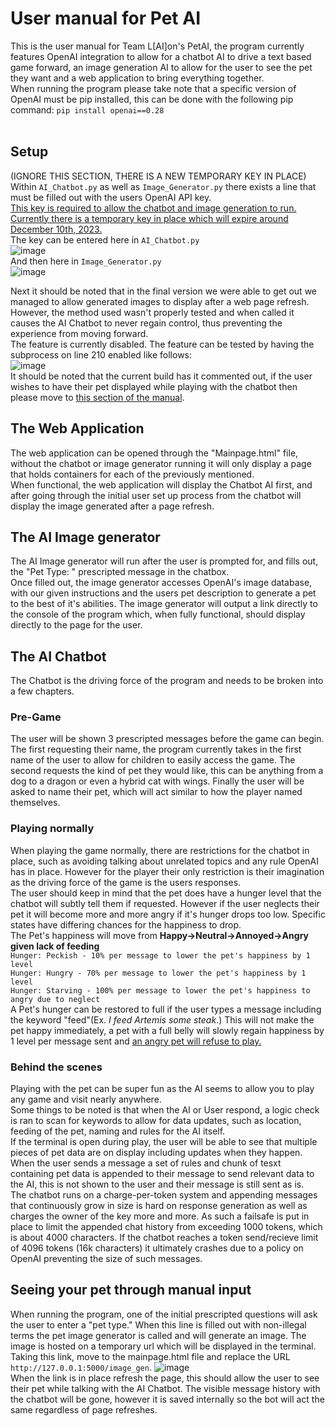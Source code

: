 # User manual for Pet AI
This is the user manual for Team L[AI]on's PetAI, the program currently features OpenAI integration to allow for a chatbot AI to drive a text based game forward, an image generation AI to allow for the user to see the pet they want and a web application to bring everything together.<br>
When running the program please take note that a specific version of OpenAI must be pip installed, this can be done with the following pip command: `pip install openai==0.28`<br>
<br>
## Setup
(IGNORE THIS SECTION, THERE IS A NEW TEMPORARY KEY IN PLACE)
Within `AI_Chatbot.py` as well as `Image_Generator.py` there exists a line that must be filled out with the users OpenAI API key. 
<br><ins>This key is required to allow the chatbot and image generation to run.</ins>
<br><ins>Currently there is a temporary key in place which will expire around December 10th, 2023.</ins>
<br>The key can be entered here in `AI_Chatbot.py`<br>
![image](https://github.com/Dillon-G/CSC-490-FinalProject/assets/111513711/11170fe3-7064-4b41-b89b-75ca85d2ca54)
<br>And then here in `Image_Generator.py`<br>
![image](https://github.com/Dillon-G/CSC-490-FinalProject/assets/111513711/b1401560-c08a-4010-af7f-1ce10dc88e75)

Next it should be noted that in the final version we were able to get out we managed to allow generated images to display after a web page refresh. However, the method used wasn't properly tested and when called it causes the AI Chatbot to never regain control, thus preventing the experience from moving forward.
<br>The feature is currently disabled. The feature can be tested by having the subprocess on line 210 enabled like follows:<br>![image](https://github.com/Dillon-G/CSC-490-FinalProject/assets/111513711/ca4cb318-bb51-4091-b16c-d8408036fe5e)
<br>It should be noted that the current build has it commented out, if the user wishes to have their pet displayed while playing with the chatbot then please move to [this section of the manual](#pet-setup).

## The Web Application
The web application can be opened through the "Mainpage.html" file, without the chatbot or image generator running it will only display a page that holds containers for each of the previously mentioned.<br>
When functional, the web application will display the Chatbot AI first, and after going through the initial user set up process from the chatbot will display the image generated after a page refresh.<br>

## The AI Image generator
The AI Image generator will run after the user is prompted for, and fills out, the "Pet Type: " prescripted message in the chatbox.
<br> Once filled out, the image generator accesses OpenAI's image database, with our given instructions and the users pet description to generate a pet to the best of it's abilities. The image generator will output a link directly to the console of the program which, when fully functional, should display directly to the page for the user.
## The AI Chatbot
The Chatbot is the driving force of the program and needs to be broken into a few chapters.
### Pre-Game
The user will be shown 3 prescripted messages before the game can begin. The first requesting their name, the program currently takes in the first name of the user to allow for children to easily access the game. The second requests the kind of pet they would like, this can be anything from a dog to a dragon or even a hybrid cat with wings. Finally the user will be asked to name their pet, which will act similar to how the player named themselves. 
<br>
### Playing normally
When playing the game normally, there are restrictions for the chatbot in place, such as avoiding talking about unrelated topics and any rule OpenAI has in place. However for the player their only restriction is their imagination as the driving force of the game is the users responses.<br>
The user should keep in mind that the pet does have a hunger level that the chatbot will subtly tell them if requested. However if the user neglects their pet it will become more and more angry if it's hunger drops too low. Specific states have differing chances for the happiness to drop.
<br> The Pet's happiness will move from **Happy->Neutral->Annoyed->Angry given lack of feeding**
<br>`Hunger: Peckish - 10% per message to lower the pet's happiness by 1 level`
<br>`Hunger: Hungry - 70% per message to lower the pet's happiness by 1 level`
<br>`Hunger: Starving - 100% per message to lower the pet's happiness to angry due to neglect`
<br>A Pet's hunger can be restored to full if the user types a message including the keyword "feed"(Ex. _I feed Artemis some steak_.) This will not make the pet happy immediately, a pet with a full belly will slowly regain happiness by 1 level per message sent and <ins>an angry pet will refuse to play.</ins>
### Behind the scenes
Playing with the pet can be super fun as the AI seems to allow you to play any game and visit nearly anywhere.
<br>Some things to be noted is that when the AI or User respond, a logic check is ran to scan for keywords to allow for data updates, such as location, feeding of the pet, naming and rules for the AI itself.
<br>If the terminal is open during play, the user will be able to see that multiple pieces of pet data are on display including updates when they happen.
<br>When the user sends a message a set of rules and chunk of tesxt containing pet data is appended to their message to send relevant data to the AI, this is not shown to the user and their message is still sent as is.
<br>The chatbot runs on a charge-per-token system and appending messages that continuously grow in size is hard on response generation as well as charges the owner of the key more and more. As such a failsafe is put in place to limit the appended chat history from exceeding 1000 tokens, which is about 4000 characters. If the chatbot reaches a token send/recieve limit of 4096 tokens (16k characters) it ultimately crashes due to a policy on OpenAI preventing the size of such messages.
<a id="pet-setup"></a>
## Seeing your pet through manual input
When running the program, one of the initial prescripted questions will ask the user to enter a "pet type." When this line is filled out with non-illegal terms the pet image generator is called and will generate an image. The image is hosted on a temporary url which will be displayed in the terminal.<br>
Taking this link, move to the mainpage.html file and replace the URL `http://127.0.0.1:5000/image_gen`.
![image](https://github.com/Dillon-G/CSC-490-FinalProject/assets/111513711/21c4ac0c-a518-41b7-ac93-b447c3f1f7d5)
<br> When the link is in place refresh the page, this should allow the user to see their pet while talking with the AI Chatbot. The visible message history with the chatbot will be gone, however it is saved internally so the bot will act the same regardless of page refreshes.
